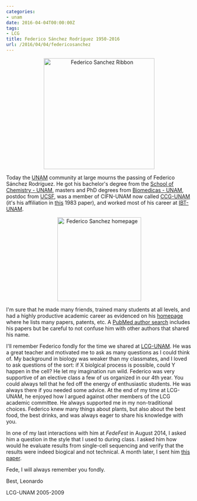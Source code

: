 ```yaml
---
categories:
- unam
date: 2016-04-04T00:00:00Z
tags:
- LCG
title: Federico Sánchez Rodríguez 1950-2016
url: /2016/04/04/federicosanchez
---
```









<center>
<a href='http://www.imagechef.com/ic/ribbon/'><img alt = 'Federico Sanchez Ribbon' height='300' src='http://lcolladotor.github.io/figs/2016-04-04-FedericoSanchez/Fede-Ribbon.jpg' /></a>
</center>

Today the [UNAM](https://www.unam.mx/) community at large mourns the passing of Federico Sánchez Rodríguez. He got his bachelor's degree from the [School of Chemistry - UNAM](http://www.quimica.unam.mx/), masters and PhD degrees from [Biomedicas - UNAM](http://www.biomedicas.unam.mx/), postdoc from [UCSF](https://www.ucsf.edu/), was a member of CIFN-UNAM now called [CCG-UNAM](http://www.ccg.unam.mx/en) (it's his affiliation in [this](http://www.jbc.org/content/258/20/12618.full.pdf+html) 1983 paper), and worked most of his career at [IBT-UNAM](http://ibt.unam.mx/).

<center>
<a href='http://www.ibt.unam.mx/server/PRG.base?tipo:doc,dir:PRG.curriculum,par:federico'><img alt = 'Federico Sanchez homepage' height='227' src='http://www.ibt.unam.mx/img/fot/federico.gif' /></a>
</center>

I'm sure that he made many friends, trained many students at all levels, and had a highly productive academic career as evidenced on his [homepage](http://www.ibt.unam.mx/server/PRG.base?tipo:doc,dir:PRG.curriculum,par:federico) where he lists many papers, patents, etc. A [PubMed author search](http://www.ncbi.nlm.nih.gov/pubmed/?term=S%C3%A1nchez%20F%5BAuthor%5D&cauthor=true&cauthor_uid=26911872) includes his papers but be careful to not confuse him with other authors that shared his name.

I'll remember Federico fondly for the time we shared at [LCG-UNAM](http://www.lcg.unam.mx/es/about). He was a great teacher and motivated me to ask as many questions as I could think of. My background in biology was weaker than my classmates, and I loved to ask questions of the sort: if X biolgical process is possible, could Y happen in the cell? He let my imagination run wild. Federico was very supportive of an elective class a few of us organized in our 4th year. You could always tell that he fed off the energy of enthusiastic students. He was always there if you needed some advice. At the end of my time at LCG-UNAM, he enjoyed how I argued against other members of the LCG academic committee. He always supported me in my non-traditional choices. Federico knew many things about plants, but also about the best food, the best drinks, and was always eager to share his knowledge with you.

In one of my last interactions with him at _FedeFest_ in August 2014, I asked him a question in the style that I used to during class. I asked him how would he evaluate results from single-cell sequencing and verify that the results were indeed biogical and not technical. A month later, I sent him [this paper](http://genomebiology.biomedcentral.com/articles/10.1186/s13059-014-0452-9).

Fede, I will always remember you fondly.

Best,
Leonardo

LCG-UNAM 2005-2009

